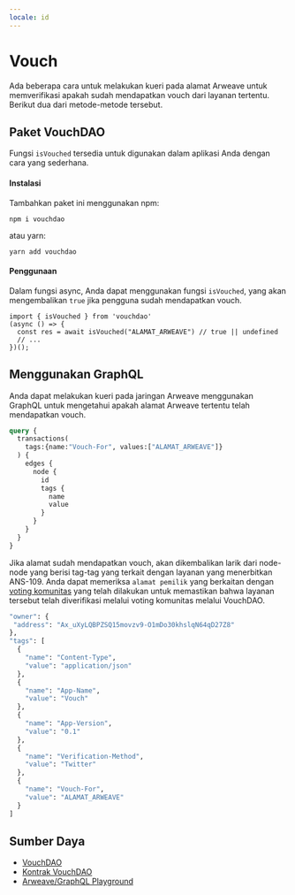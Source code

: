 ```yaml
---
locale: id
---
```


# Vouch
Ada beberapa cara untuk melakukan kueri pada alamat Arweave untuk memverifikasi apakah sudah mendapatkan vouch dari layanan tertentu. Berikut dua dari metode-metode tersebut.

## Paket VouchDAO
Fungsi `isVouched` tersedia untuk digunakan dalam aplikasi Anda dengan cara yang sederhana.

#### Instalasi
Tambahkan paket ini menggunakan npm:

```console:no-line-numbers
npm i vouchdao
```

atau yarn:

```console:no-line-numbers
yarn add vouchdao
```

#### Penggunaan
Dalam fungsi async, Anda dapat menggunakan fungsi `isVouched`, yang akan mengembalikan `true` jika pengguna sudah mendapatkan vouch.

```js:no-line-numbers
import { isVouched } from 'vouchdao'
(async () => {
  const res = await isVouched("ALAMAT_ARWEAVE") // true || undefined
  // ...
})();
```

## Menggunakan GraphQL
Anda dapat melakukan kueri pada jaringan Arweave menggunakan GraphQL untuk mengetahui apakah alamat Arweave tertentu telah mendapatkan vouch.

```graphql
query {
  transactions(
    tags:{name:"Vouch-For", values:["ALAMAT_ARWEAVE"]}
  ) {
    edges {
      node {
        id
        tags {
          name 
          value 
        }
      }
    }
  }
}
```

Jika alamat sudah mendapatkan vouch, akan dikembalikan larik dari node-node yang berisi tag-tag yang terkait dengan layanan yang menerbitkan ANS-109. Anda dapat memeriksa `alamat pemilik` yang berkaitan dengan [voting komunitas](https://community.xyz/#_z0ch80z_daDUFqC9jHjfOL8nekJcok4ZRkE_UesYsk/votes) yang telah dilakukan untuk memastikan bahwa layanan tersebut telah diverifikasi melalui voting komunitas melalui VouchDAO.

```graphql
"owner": {
 "address": "Ax_uXyLQBPZSQ15movzv9-O1mDo30khslqN64qD27Z8"
},
"tags": [
  {
    "name": "Content-Type",
    "value": "application/json"
  },
  {
    "name": "App-Name",
    "value": "Vouch"
  },
  {
    "name": "App-Version",
    "value": "0.1"
  },
  {
    "name": "Verification-Method",
    "value": "Twitter"
  },
  {
    "name": "Vouch-For",
    "value": "ALAMAT_ARWEAVE"
  }
]
```

## Sumber Daya
* [VouchDAO](https://vouch-dao.arweave.net)
* [Kontrak VouchDAO](https://sonar.warp.cc/?#/app/contract/_z0ch80z_daDUFqC9jHjfOL8nekJcok4ZRkE_UesYsk)
* [Arweave/GraphQL Playground](https://arweave.net/graphql)